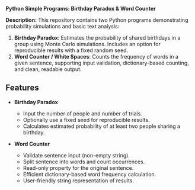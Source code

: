 **Python Simple Programs: Birthday Paradox & Word Counter**

**Description:**
This repository contains two Python programs demonstrating probability simulations and basic text analysis:

  1. **Birthday Paradox**: Estimates the probability of shared birthdays in a group using Monte Carlo simulations. Includes an option for reproducible results with a fixed random seed.  
  2. **Word Counter / White Spaces**: Counts the frequency of words in a given sentence, supporting input validation, dictionary-based counting, and clean, readable output.

## Features
- **Birthday Paradox**
  - Input the number of people and number of trials.
  - Optionally use a fixed seed for reproducible results.
  - Calculates estimated probability of at least two people sharing a birthday.
  
- **Word Counter**
  - Validate sentence input (non-empty string).
  - Split sentence into words and count occurrences.
  - Read-only property for the original sentence.
  - Efficient dictionary-based word frequency calculation.
  - User-friendly string representation of results.
